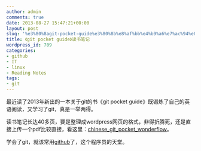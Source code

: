 ```yaml
---
author: admin
comments: true
date: 2013-08-27 15:47:21+00:00
layout: post
slug: '%e3%80%8agit-pocket-guide%e3%80%8b%e8%af%bb%e4%b9%a6%e7%ac%94%e8%ae%b0'
title: 《git pocket guide》读书笔记
wordpress_id: 709
categories:
- github
- IT
- linux
- Reading Notes
tags:
- git
---
```


最近读了2013年新出的一本关于git的书《git pocket guide》既锻炼了自己的英语阅读，又学习了git，真是一举两得。

读书笔记长达40多页，要是整理成wordpress网页的格式，非得折腾死，还是直接上传一个pdf比较直接，看这里：[chinese_git_pocket_wonderflow](https://wonderflow.info/images/2013-08-27-e3808agit-pocket-guidee3808be8afbbe4b9a6e7ac94e8aeb0/chinese_git_pocket_wonderflow.pdf)。

学会了git，就该常用[github](https://github.com/)了，这个程序员的天堂。
